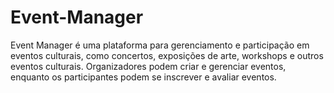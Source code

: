 # Event-Manager
Event Manager é uma plataforma para gerenciamento e participação em eventos culturais, como concertos, exposições de arte, workshops e outros eventos culturais. Organizadores podem criar e gerenciar eventos, enquanto os participantes podem se inscrever e avaliar eventos.
